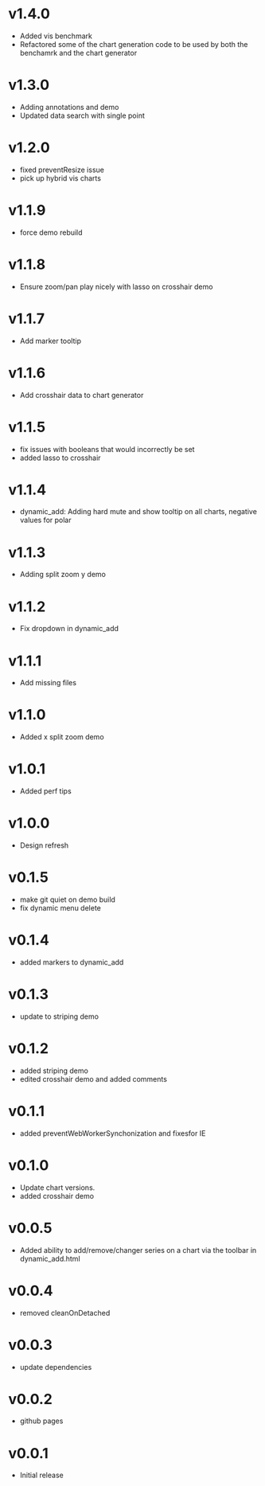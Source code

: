 v1.4.0
==================
* Added vis benchmark
* Refactored some of the chart generation code to be used by both the benchamrk and the chart generator

v1.3.0
==================
* Adding annotations and demo
* Updated data search with single point

v1.2.0
==================
* fixed preventResize issue
* pick up hybrid vis charts

v1.1.9
==================
* force demo rebuild

v1.1.8
==================
* Ensure zoom/pan play nicely with lasso on crosshair demo

v1.1.7
==================
* Add marker tooltip

v1.1.6
==================
* Add crosshair data to chart generator

v1.1.5
==================
* fix issues with booleans that would incorrectly be set
* added lasso to crosshair

v1.1.4
==================
* dynamic_add: Adding hard mute and show tooltip on all charts, negative values for polar

v1.1.3
==================
* Adding split zoom y demo

v1.1.2
==================
* Fix dropdown in dynamic_add

v1.1.1
==================
* Add missing files

v1.1.0
==================
* Added x split zoom demo

v1.0.1
==================
* Added perf tips

v1.0.0
==================
* Design refresh

v0.1.5
==================
* make git quiet on demo build
* fix dynamic menu delete

v0.1.4
==================
* added markers to dynamic_add

v0.1.3
==================
* update to striping demo

v0.1.2
==================
* added striping demo
* edited crosshair demo and added comments

v0.1.1
==================
* added preventWebWorkerSynchonization and fixesfor IE

v0.1.0
==================
* Update chart versions.
* added crosshair demo

v0.0.5
==================
* Added ability to add/remove/changer series on a chart via the toolbar in dynamic_add.html

v0.0.4
==================
* removed cleanOnDetached

v0.0.3
==================
* update dependencies

v0.0.2
==================
* github pages

v0.0.1
==================
* Initial release
